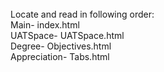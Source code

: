 
<br>
Locate and read in following order:
<br>
Main- index.html
<br>
UATSpace- UATSpace.html
<br>
Degree- Objectives.html
<br>
Appreciation- Tabs.html

